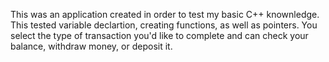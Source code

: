This was an application created in order to test my basic C++ knownledge. This tested variable declartion, creating functions, as well as pointers. You select the type of transaction you'd like to complete and can check your balance, withdraw money, or deposit it.
